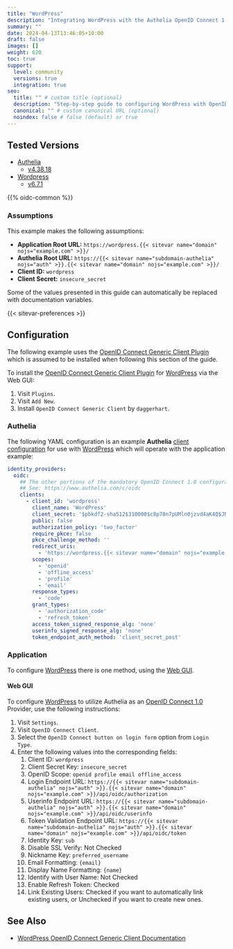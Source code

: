 ```yaml
---
title: "WordPress"
description: "Integrating WordPress with the Authelia OpenID Connect 1.0 Provider."
summary: ""
date: 2024-04-13T13:46:05+10:00
draft: false
images: []
weight: 620
toc: true
support:
  level: community
  versions: true
  integration: true
seo:
  title: "" # custom title (optional)
  description: "Step-by-step guide to configuring WordPress with OpenID Connect 1.0 for secure SSO. Enhance your login flow using Authelia’s modern identity management."
  canonical: "" # custom canonical URL (optional)
  noindex: false # false (default) or true
---
```


## Tested Versions

- [Authelia]
  - [v4.38.18](https://github.com/authelia/authelia/releases/tag/v4.38.18)
- [Wordpress]
  - [v6.7.1](https://core.svn.wordpress.org/tags/6.7.1/)

{{% oidc-common %}}

### Assumptions

This example makes the following assumptions:

- __Application Root URL:__ `https://wordpress.{{< sitevar name="domain" nojs="example.com" >}}/`
- __Authelia Root URL:__ `https://{{< sitevar name="subdomain-authelia" nojs="auth" >}}.{{< sitevar name="domain" nojs="example.com" >}}/`
- __Client ID:__ `wordpress`
- __Client Secret:__ `insecure_secret`

Some of the values presented in this guide can automatically be replaced with documentation variables.

{{< sitevar-preferences >}}

## Configuration

The following example uses the [OpenID Connect Generic Client Plugin] which is assumed to be installed when following
this section of the guide.

To install the [OpenID Connect Generic Client Plugin] for [WordPress] via the Web GUI:

1. Visit `Plugins`.
2. Visit `Add New`.
3. Install `OpenID Connect Generic Client` by `daggerhart`.

### Authelia

The following YAML configuration is an example __Authelia__ [client configuration] for use with [WordPress] which will
operate with the application example:

```yaml {title="configuration.yml"}
identity_providers:
  oidc:
    ## The other portions of the mandatory OpenID Connect 1.0 configuration go here.
    ## See: https://www.authelia.com/c/oidc
    clients:
      - client_id: 'wordpress'
        client_name: 'WordPress'
        client_secret: '$pbkdf2-sha512$310000$c8p78n7pUMln0jzvd4aK4Q$JNRBzwAo0ek5qKn50cFzzvE9RXV88h1wJn5KGiHrD0YKtZaR/nCb2CJPOsKaPK0hjf.9yHxzQGZziziccp6Yng'  # The digest of 'insecure_secret'.
        public: false
        authorization_policy: 'two_factor'
        require_pkce: false
        pkce_challenge_method: ''
        redirect_uris:
          - 'https://wordpress.{{< sitevar name="domain" nojs="example.com" >}}/wp-admin/admin-ajax.php?action=openid-connect-authorize'
        scopes:
          - 'openid'
          - 'offline_access'
          - 'profile'
          - 'email'
        response_types:
          - 'code'
        grant_types:
          - 'authorization_code'
          - 'refresh_token'
        access_token_signed_response_alg: 'none'
        userinfo_signed_response_alg: 'none'
        token_endpoint_auth_method: 'client_secret_post'
```

### Application

To configure [WordPress] there is one method, using the [Web GUI](#web-gui).

#### Web GUI

To configure [WordPress] to utilize Authelia as an [OpenID Connect 1.0] Provider, use the following instructions:

1. Visit `Settings`.
2. Visit `OpenID Connect Client`.
3. Select the `OpenID Connect button on login form` option from `Login Type`.
4. Enter the following values into the corresponding fields:
   1. Client ID: `wordpress`
   2. Client Secret Key: `insecure_secret`
   3. OpenID Scope: `openid profile email offline_access`
   4. Login Endpoint URL: `https://{{< sitevar name="subdomain-authelia" nojs="auth" >}}.{{< sitevar name="domain" nojs="example.com" >}}/api/oidc/authorization`
   5. Userinfo Endpoint URL: `https://{{< sitevar name="subdomain-authelia" nojs="auth" >}}.{{< sitevar name="domain" nojs="example.com" >}}/api/oidc/userinfo`
   6. Token Validation Endpoint URL: `https://{{< sitevar name="subdomain-authelia" nojs="auth" >}}.{{< sitevar name="domain" nojs="example.com" >}}/api/oidc/token`
   7. Identity Key: `sub`
   8. Disable SSL Verify: Not Checked
   9. Nickname Key: `preferred_username`
   10. Email Formatting: `{email}`
   11. Display Name Formatting: `{name}`
   12. Identify with User Name: Not Checked
   13. Enable Refresh Token: Checked
   14. Link Existing Users: Checked if you want to automatically link existing users, or Unchecked if you want to
       create new ones.

## See Also

- [WordPress OpenID Connect Generic Client Documentation](https://wordpress.org/plugins/daggerhart-openid-connect-generic/)

[WordPress]: https://en-au.wordpress.org/
[OpenID Connect Generic Client Plugin]: https://wordpress.com/plugins/daggerhart-openid-connect-generic
[Authelia]: https://www.authelia.com
[OpenID Connect 1.0]: ../../../openid-connect/introduction.md
[client configuration]: ../../../../configuration/identity-providers/openid-connect/clients.md
